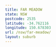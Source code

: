 ```yaml
---
title: FAR MEADOW
state: NSW
postcode: 2535
latitude: -34.762116
longitude: 150.678303
url: /nsw/far-meadow/
layout: suburb
---
```

